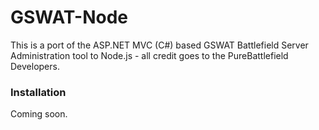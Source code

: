 # GSWAT-Node

This is a port of the ASP.NET MVC (C#) based GSWAT Battlefield Server Administration tool to Node.js - all credit goes to the PureBattlefield Developers.

### Installation

Coming soon.

